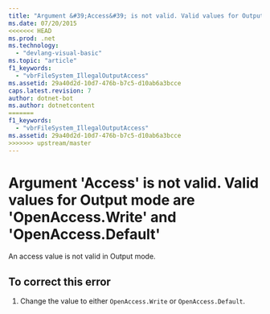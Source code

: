 ```yaml
---
title: "Argument &#39;Access&#39; is not valid. Valid values for Output mode are &#39;OpenAccess.Write&#39; and &#39;OpenAccess.Default&#39;"
ms.date: 07/20/2015
<<<<<<< HEAD
ms.prod: .net
ms.technology: 
  - "devlang-visual-basic"
ms.topic: "article"
f1_keywords: 
  - "vbrFileSystem_IllegalOutputAccess"
ms.assetid: 29a40d2d-10d7-476b-b7c5-d10ab6a3bcce
caps.latest.revision: 7
author: dotnet-bot
ms.author: dotnetcontent
=======
f1_keywords: 
  - "vbrFileSystem_IllegalOutputAccess"
ms.assetid: 29a40d2d-10d7-476b-b7c5-d10ab6a3bcce
>>>>>>> upstream/master
---
```

# Argument &#39;Access&#39; is not valid. Valid values for Output mode are &#39;OpenAccess.Write&#39; and &#39;OpenAccess.Default&#39;
An access value is not valid in Output mode.  
  
## To correct this error  
  
1.  Change the value to either `OpenAccess.Write` or `OpenAccess.Default`.
